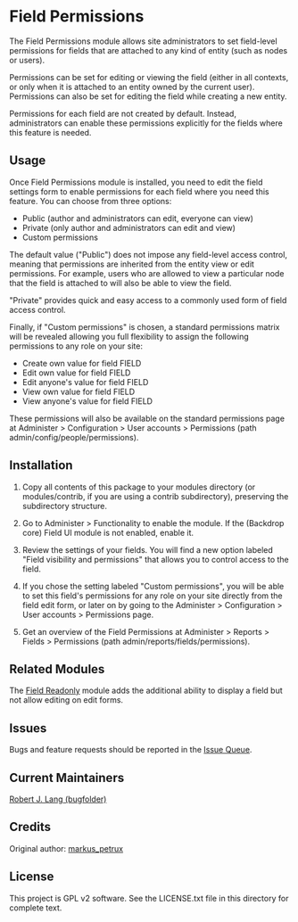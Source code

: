 Field Permissions
=================

The Field Permissions module allows site administrators to set field-level
permissions for fields that are attached to any kind of entity (such as nodes
or users).

Permissions can be set for editing or viewing the field (either in all
contexts, or only when it is attached to an entity owned by the current user).
Permissions can also be set for editing the field while creating a new entity.

Permissions for each field are not created by default. Instead, administrators
can enable these permissions explicitly for the fields where this feature is
needed.

Usage
-----

Once Field Permissions module is installed, you need to edit the field settings
form to enable permissions for each field where you need this feature. You can
choose from three options:

  * Public (author and administrators can edit, everyone can view)
  * Private (only author and administrators can edit and view)
  * Custom permissions

The default value ("Public") does not impose any field-level access control,
meaning that permissions are inherited from the entity view or edit
permissions. For example, users who are allowed to view a particular node that
the field is attached to will also be able to view the field.

"Private" provides quick and easy access to a commonly used form of field
access control.

Finally, if "Custom permissions" is chosen, a standard permissions matrix will
be revealed allowing you full flexibility to assign the following permissions
to any role on your site:

  * Create own value for field FIELD
  * Edit own value for field FIELD
  * Edit anyone's value for field FIELD
  * View own value for field FIELD
  * View anyone's value for field FIELD

These permissions will also be available on the standard permissions page at
Administer > Configuration > User accounts > Permissions (path admin/config/people/permissions).


Installation
------------

1) Copy all contents of this package to your modules directory (or modules/contrib, if you are using a contrib subdirectory), preserving the  subdirectory structure.

2) Go to Administer > Functionality to enable the module. If the (Backdrop core) Field UI
   module is not enabled, enable it.

3) Review the settings of your fields. You will find a new option labeled
   "Field visibility and permissions" that allows you to control access to the
   field.

4) If you chose the setting labeled "Custom permissions", you will be able to
   set this field's permissions for any role on your site directly from the
   field edit form, or later on by going to the Administer > Configuration > User accounts > Permissions page.

5) Get an overview of the Field Permissions at Administer > Reports > Fields > Permissions (path admin/reports/fields/permissions).

Related Modules
---------------

The [Field Readonly](https://backdropcms.org/project/field_readonly) module adds the additional ability to display a field but not allow editing on edit forms.

Issues
------

Bugs and feature requests should be reported in the [Issue Queue](https://github.com/backdrop-contrib/field_permissions/issues).

Current Maintainers
-----------

[Robert J. Lang (bugfolder)](https://github.com/bugfolder)

Credits
-----------

Original author: [markus_petrux](http://drupal.org/user/39593)

License
-------

This project is GPL v2 software. See the LICENSE.txt file in this directory for
complete text.
